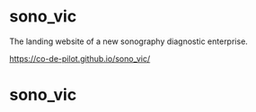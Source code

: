 # sono_vic

The landing website of a new sonography diagnostic enterprise.

https://co-de-pilot.github.io/sono_vic/

# sono_vic
